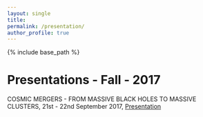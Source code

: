 ```yaml
---
layout: single
title: 
permalink: /presentation/
author_profile: true
---
```


{% include base_path %}

Presentations - Fall - 2017
======

COSMIC MERGERS - FROM MASSIVE BLACK HOLES TO MASSIVE CLUSTERS, 21st - 22nd September 2017, [Presentation](./_data/presentations/mass-function-shape.pdf)
